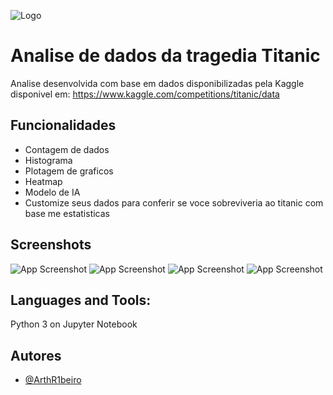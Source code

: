 ![Logo](https://upload.wikimedia.org/wikipedia/commons/thumb/d/db/Titanic-Cobh-Harbour-1912.JPG/330px-Titanic-Cobh-Harbour-1912.JPG)
# Analise de dados da tragedia Titanic

Analise desenvolvida com base em dados disponibilizadas pela Kaggle
disponivel em: https://www.kaggle.com/competitions/titanic/data
## Funcionalidades

- Contagem de dados
- Histograma
- Plotagem de graficos
- Heatmap
- Modelo de IA
- Customize seus dados para conferir se voce sobreviveria ao titanic com base me estatisticas


## Screenshots

![App Screenshot](https://cdn.discordapp.com/attachments/749071242979442764/996450070465609871/titanic1.png)
![App Screenshot](https://cdn.discordapp.com/attachments/749071242979442764/996450070692122744/titanic2.png)
![App Screenshot](https://cdn.discordapp.com/attachments/749071242979442764/996450070939578469/titanic3.png)
![App Screenshot](https://cdn.discordapp.com/attachments/749071242979442764/996450071216398386/titanic4.png)


## Languages and Tools:
Python 3 on Jupyter Notebook
## Autores

- [@ArthR1beiro](https://www.github.com/ArthR1beiro)

